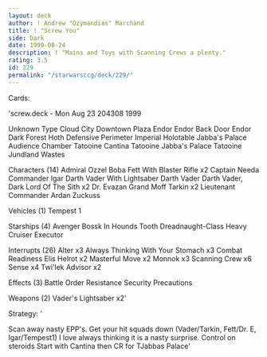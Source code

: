 ```yaml
---
layout: deck
author: ! Andrew "Ozymandias" Marchand
title: ! "Screw You"
side: Dark
date: 1999-08-24
description: ! "Mains and Toys with Scanning Crews a plenty."
rating: 3.5
id: 229
permalink: "/starwarsccg/deck/229/"
---
```

Cards: 

'screw.deck - Mon Aug 23 204308 1999


Unknown Type
Cloud City Downtown Plaza
Endor
Endor Back Door
Endor Dark Forest
Hoth Defensive Perimeter
Imperial Holotable
Jabba's Palace Audience Chamber
Tatooine Cantina
Tatooine Jabba's Palace
Tatooine Jundland Wastes

Characters (14)
Admiral Ozzel
Boba Fett With Blaster Rifle  x2
Captain Needa
Commander Igar
Darth Vader With Lightsaber
Darth Vader
Darth Vader, Dark Lord Of The Sith  x2
Dr. Evazan
Grand Moff Tarkin  x2
Lieutenant Commander Ardan
Zuckuss

Vehicles (1)
Tempest 1

Starships (4)
Avenger
Bossk In Hounds Tooth
Dreadnaught-Class Heavy Cruiser
Executor

Interrupts (26)
Alter  x3
Always Thinking With Your Stomach  x3
Combat Readiness
Elis Helrot  x2
Masterful Move	x2
Monnok	x3
Scanning Crew  x6
Sense  x4
Twi'lek Advisor  x2

Effects (3)
Battle Order
Resistance
Security Precautions

Weapons (2)
Vader's Lightsaber  x2'

Strategy: '

Scan away nasty EPP's. Get your hit squads down
(Vader/Tarkin, Fett/Dr. E, Igar/Tempest1) I love always
thinking it is a nasty surprise. Control on steroids Start with Cantina then CR for TJabbas Palace'
